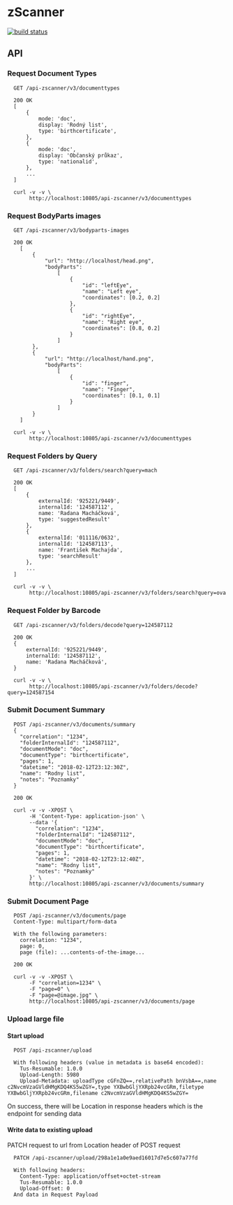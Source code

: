 # zScanner

[![build status](https://travis-ci.org/ikem-cz/zscanner-backend-node.svg?branch=master)](https://travis-ci.org/ikem-cz/zscanner-backend-node)

## API

### Request Document Types

```
  GET /api-zscanner/v3/documenttypes

  200 OK
  [
      {
          mode: 'doc',
          display: 'Rodný list',
          type: 'birthcertificate',
      },
      {
          mode: 'doc',
          display: 'Občanský průkaz',
          type: 'nationalid',
      },
      ...
  ]
```

```
  curl -v -v \
       http://localhost:10805/api-zscanner/v3/documenttypes
```

### Request BodyParts images

```
  GET /api-zscanner/v3/bodyparts-images

  200 OK
    [
        {
            "url": "http://localhost/head.png",
            "bodyParts":
                [
                    {
                        "id": "leftEye",
                        "name": "Left eye",
                        "coordinates": [0.2, 0.2]
                    },
                    {
                        "id": "rightEye",
                        "name": "Right eye",
                        "coordinates": [0.8, 0.2]
                    }
                ]
        },
        {
            "url": "http://localhost/hand.png",
            "bodyParts":
                [
                    {
                        "id": "finger",
                        "name": "Finger",
                        "coordinates": [0.1, 0.1]
                    }
                ]
        }
    ]
```

```
  curl -v -v \
       http://localhost:10805/api-zscanner/v3/documenttypes
```

### Request Folders by Query

```
  GET /api-zscanner/v3/folders/search?query=mach

  200 OK
  [
      {
          externalId: '925221/9449',
          internalId: '124587112',
          name: 'Radana Macháčková',
          type: 'suggestedResult'
      },
      {
          externalId: '011116/0632',
          internalId: '124587113',
          name: 'František Machajda',
          type: 'searchResult'
      },
      ...
  ]
```

```
  curl -v -v \
       http://localhost:10805/api-zscanner/v3/folders/search?query=ova
```

### Request Folder by Barcode

```
  GET /api-zscanner/v3/folders/decode?query=124587112

  200 OK
  {
      externalId: '925221/9449',
      internalId: '124587112',
      name: 'Radana Macháčková',
  }
```

```
  curl -v -v \
       http://localhost:10805/api-zscanner/v3/folders/decode?query=124587154
```

### Submit Document Summary

```
  POST /api-zscanner/v3/documents/summary
  {
    "correlation": "1234",
    "folderInternalId": "124587112",
    "documentMode": "doc",
    "documentType": "birthcertificate",
    "pages": 1,
    "datetime": "2018-02-12T23:12:30Z",
    "name": "Rodny list",
    "notes": "Poznamky"
  }

  200 OK
```

```
  curl -v -v -XPOST \
       -H 'Content-Type: application-json' \
       --data '{
         "correlation": "1234",
         "folderInternalId": "124587112",
         "documentMode": "doc",
         "documentType": "birthcertificate",
         "pages": 1,
         "datetime": "2018-02-12T23:12:40Z",
         "name": "Rodny list",
         "notes": "Poznamky"
       }' \
       http://localhost:10805/api-zscanner/v3/documents/summary
```

### Submit Document Page

```
  POST /api-zscanner/v3/documents/page
  Content-Type: multipart/form-data

  With the following parameters:
    correlation: "1234",
    page: 0,
    page (file): ...contents-of-the-image...

  200 OK
```

```
  curl -v -v -XPOST \
       -F "correlation=1234" \
       -F "page=0" \
       -F "page=@image.jpg" \
       http://localhost:10805/api-zscanner/v3/documents/page
```

### Upload large file

#### Start upload

```
  POST /api-zscanner/upload

  With following headers (value in metadata is base64 encoded):
    Tus-Resumable: 1.0.0
    Upload-Length: 5980
    Upload-Metadata: uploadType cGFnZQ==,relativePath bnVsbA==,name c2NvcmVzaGVldHMgKDQ4KS5wZGY=,type YXBwbGljYXRpb24vcGRm,filetype YXBwbGljYXRpb24vcGRm,filename c2NvcmVzaGVldHMgKDQ4KS5wZGY=
```
On success, there will be Location in response headers which is the endpoint for sending data

#### Write data to existing upload

PATCH request to url from Location header of POST request

```
  PATCH /api-zscanner/upload/298a1e1a0e9aed16017d7e5c607a77fd

  With following headers:
    Content-Type: application/offset+octet-stream
    Tus-Resumable: 1.0.0
    Upload-Offset: 0
  And data in Request Payload
```
